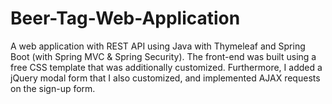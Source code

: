 # Beer-Tag-Web-Application
A web application with REST API using Java with Thymeleaf and Spring Boot (with Spring MVC &amp; Spring Security). The front-end was built using a free CSS template that was additionally customized. Furthermore, I added a jQuery modal form that I also customized, and implemented AJAX requests on the sign-up form.
